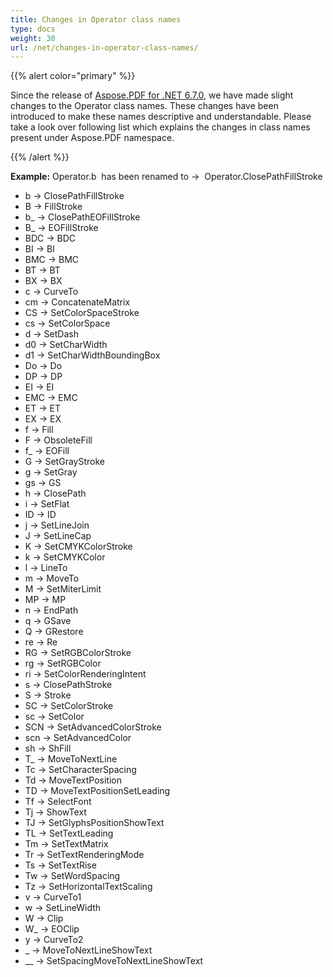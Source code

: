 ```yaml
---
title: Changes in Operator class names
type: docs
weight: 30
url: /net/changes-in-operator-class-names/
---
```


{{% alert color="primary" %}} 

Since the release of [Aspose.PDF for .NET 6.7.0](http://www.aspose.com/community/files/51/.net-components/aspose.pdf-for-.net/entry360634.aspx), we have made slight changes to the Operator class names. These changes have been introduced to make these names descriptive and understandable. Please take a look over following list which explains the changes in class names present under Aspose.PDF namespace.

{{% /alert %}} 

**Example:** Operator.b  has been renamed to ->  Operator.ClosePathFillStroke

- b -> ClosePathFillStroke
- B -> FillStroke
- b_ -> ClosePathEOFillStroke
- B_ -> EOFillStroke
- BDC -> BDC
- BI -> BI
- BMC -> BMC
- BT -> BT
- BX -> BX
- c -> CurveTo
- cm -> ConcatenateMatrix
- CS -> SetColorSpaceStroke
- cs -> SetColorSpace
- d -> SetDash
- d0 -> SetCharWidth
- d1 -> SetCharWidthBoundingBox
- Do -> Do
- DP -> DP
- EI -> EI
- EMC -> EMC
- ET -> ET
- EX -> EX
- f -> Fill
- F -> ObsoleteFill
- f_ -> EOFill
- G -> SetGrayStroke
- g -> SetGray
- gs -> GS
- h -> ClosePath
- i -> SetFlat
- ID -> ID
- j -> SetLineJoin
- J -> SetLineCap
- K -> SetCMYKColorStroke
- k -> SetCMYKColor
- l -> LineTo
- m -> MoveTo
- M -> SetMiterLimit
- MP -> MP
- n -> EndPath
- q -> GSave
- Q -> GRestore
- re -> Re
- RG -> SetRGBColorStroke
- rg -> SetRGBColor
- ri -> SetColorRenderingIntent
- s -> ClosePathStroke
- S -> Stroke
- SC -> SetColorStroke
- sc -> SetColor
- SCN -> SetAdvancedColorStroke
- scn -> SetAdvancedColor
- sh -> ShFill
- T_ -> MoveToNextLine
- Tc -> SetCharacterSpacing
- Td -> MoveTextPosition
- TD -> MoveTextPositionSetLeading
- Tf -> SelectFont
- Tj -> ShowText
- TJ -> SetGlyphsPositionShowText
- TL -> SetTextLeading
- Tm -> SetTextMatrix
- Tr -> SetTextRenderingMode
- Ts -> SetTextRise
- Tw -> SetWordSpacing
- Tz -> SetHorizontalTextScaling
- v -> CurveTo1
- w -> SetLineWidth
- W -> Clip
- W_ -> EOClip
- y -> CurveTo2
- _ -> MoveToNextLineShowText
- __ -> SetSpacingMoveToNextLineShowText
